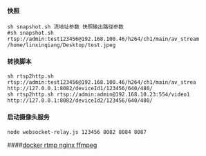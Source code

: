 #### 快照
```shell
sh snapshot.sh 流地址参数 快照输出路径参数
#sh snapshot.sh rtsp://admin:test123456@192.168.100.46/h264/ch1/main/av_stream /home/linxinqiang/Desktop/test.jpeg
```
#### 转换脚本
```shell
sh rtsp2http.sh rtsp://admin:test123456@192.168.100.46/h264/ch1/main/av_strea http://127.0.0.1:8082/deviceId1/123456/640/480/
sh rtsp2http.sh rtsp://admin:admin@192.168.10.23:554/video1 http://127.0.0.1:8082/deviceId2/123456/640/480/
```
#### 启动摄像头服务
```shell
node websocket-relay.js 123456 8082 8084 8087
```
####[docker rtmp nginx ffmpeg](https://github.com/alfg/docker-nginx-rtmp)